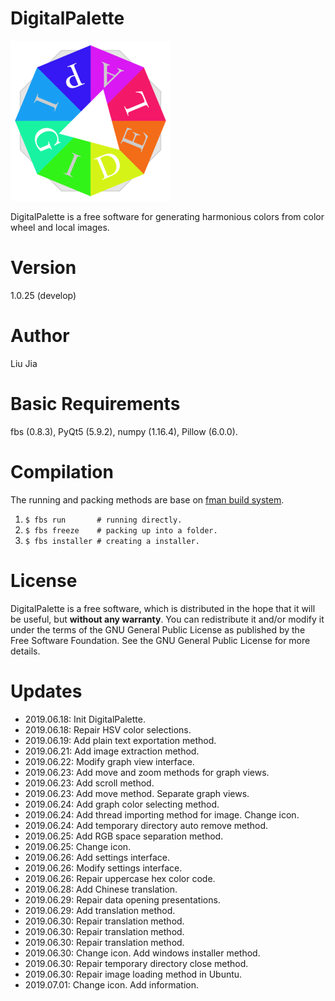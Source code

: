 # DigitalPalette
![Sample app icon](src/main/icons/full/icon_full_256.png)

DigitalPalette is a free software for generating harmonious colors from color wheel and local images.

# Version
1.0.25 (develop)

# Author
Liu Jia

# Basic Requirements
fbs (0.8.3), PyQt5 (5.9.2), numpy (1.16.4), Pillow (6.0.0).

# Compilation
The running and packing methods are base on [fman build system](https://github.com/mherrmann/fbs).
1. `$ fbs run       # running directly.`
2. `$ fbs freeze    # packing up into a folder.`
3. `$ fbs installer # creating a installer.`

# License
DigitalPalette is a free software, which is distributed in the hope that it will be useful, but **without any warranty**. You can redistribute it and/or modify it under the terms of the GNU General Public License as published by the Free Software Foundation. See the GNU General Public License for more details.

# Updates
* 2019.06.18: Init DigitalPalette.
* 2019.06.18: Repair HSV color selections.
* 2019.06.19: Add plain text exportation method.
* 2019.06.21: Add image extraction method.
* 2019.06.22: Modify graph view interface.
* 2019.06.23: Add move and zoom methods for graph views.
* 2019.06.23: Add scroll method.
* 2019.06.23: Add move method. Separate graph views.
* 2019.06.24: Add graph color selecting method.
* 2019.06.24: Add thread importing method for image. Change icon.
* 2019.06.24: Add temporary directory auto remove method.
* 2019.06.25: Add RGB space separation method.
* 2019.06.25: Change icon.
* 2019.06.26: Add settings interface.
* 2019.06.26: Modify settings interface.
* 2019.06.26: Repair uppercase hex color code.
* 2019.06.28: Add Chinese translation.
* 2019.06.29: Repair data opening presentations.
* 2019.06.29: Add translation method.
* 2019.06.30: Repair translation method.
* 2019.06.30: Repair translation method.
* 2019.06.30: Repair translation method.
* 2019.06.30: Change icon. Add windows installer method.
* 2019.06.30: Repair temporary directory close method.
* 2019.06.30: Repair image loading method in Ubuntu.
* 2019.07.01: Change icon. Add information.
